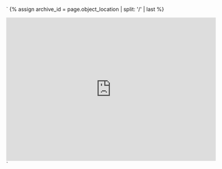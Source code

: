 `<!-- embeds an IA book reader object for a parent or non-compound object :) -->
{% assign archive_id = page.object_location | split: '/' | last %}
<div class="ratio" style="--bs-aspect-ratio: 115%;">
    <iframe src="https://archive.org/embed/{{ archive_id }}" width="560" height="384" frameborder="0" webkitallowfullscreen="true" mozallowfullscreen="true" allowfullscreen></iframe>
</div>`